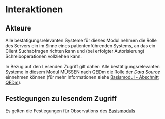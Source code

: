 # Interaktionen

## Akteure
Alle bestätigungsrelevanten Systeme für dieses Modul nehmen die Rolle des Servers ein im Sinne eines patientenführenden Systems, an das ein Client Suchabfragen richten kann und (bei erfolgter Autorisierung) Schreiboperationen vollziehen kann.

In Bezug auf den Lesenden Zugriff gilt daher: Alle bestätigungsrelevanten Systeme in diesem Modul MÜSSEN nach QEDm die Rolle der *Data Source* einnehmen können (für mehr Informationen siehe [Basismodul - Abschnitt QEDm](https://simplifier.net/guide/isik-basis-v4/markdown-UebergreifendeFestlegungen-KompatibilitaetDerGematikSpezifikation?version=current#UebergreifendeFestlegungen-KompatibilitaetDerGematikSpezifikation_IHE)).


## Festlegungen zu lesendem Zugriff

Es gelten die Festlegungen für Observations des [Basismoduls](https://simplifier.net/guide/isik-basis-v4/ImplementationGuide-markdown-Datenobjekte-Datenobjekte_Observation?version=current#ImplementationGuide-markdown-Observation-Observation_Interaktionen)